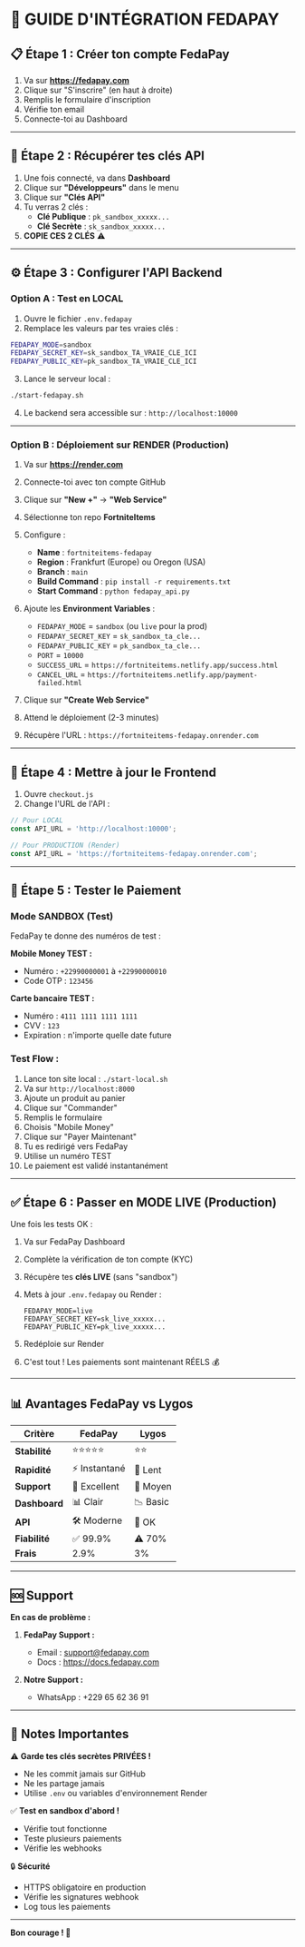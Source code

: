 # 🚀 GUIDE D'INTÉGRATION FEDAPAY

## 📋 Étape 1 : Créer ton compte FedaPay

1. Va sur **https://fedapay.com**
2. Clique sur "S'inscrire" (en haut à droite)
3. Remplis le formulaire d'inscription
4. Vérifie ton email
5. Connecte-toi au Dashboard

---

## 🔑 Étape 2 : Récupérer tes clés API

1. Une fois connecté, va dans **Dashboard**
2. Clique sur **"Développeurs"** dans le menu
3. Clique sur **"Clés API"**
4. Tu verras 2 clés :
   - **Clé Publique** : `pk_sandbox_xxxxx...`
   - **Clé Secrète** : `sk_sandbox_xxxxx...`
5. **COPIE CES 2 CLÉS** ⚠️

---

## ⚙️ Étape 3 : Configurer l'API Backend

### Option A : Test en LOCAL

1. Ouvre le fichier `.env.fedapay`
2. Remplace les valeurs par tes vraies clés :

```bash
FEDAPAY_MODE=sandbox
FEDAPAY_SECRET_KEY=sk_sandbox_TA_VRAIE_CLE_ICI
FEDAPAY_PUBLIC_KEY=pk_sandbox_TA_VRAIE_CLE_ICI
```

3. Lance le serveur local :
```bash
./start-fedapay.sh
```

4. Le backend sera accessible sur : `http://localhost:10000`

---

### Option B : Déploiement sur RENDER (Production)

1. Va sur **https://render.com**
2. Connecte-toi avec ton compte GitHub
3. Clique sur **"New +"** → **"Web Service"**
4. Sélectionne ton repo **FortniteItems**
5. Configure :
   - **Name** : `fortniteitems-fedapay`
   - **Region** : Frankfurt (Europe) ou Oregon (USA)
   - **Branch** : `main`
   - **Build Command** : `pip install -r requirements.txt`
   - **Start Command** : `python fedapay_api.py`

6. Ajoute les **Environment Variables** :
   - `FEDAPAY_MODE` = `sandbox` (ou `live` pour la prod)
   - `FEDAPAY_SECRET_KEY` = `sk_sandbox_ta_cle...`
   - `FEDAPAY_PUBLIC_KEY` = `pk_sandbox_ta_cle...`
   - `PORT` = `10000`
   - `SUCCESS_URL` = `https://fortniteitems.netlify.app/success.html`
   - `CANCEL_URL` = `https://fortniteitems.netlify.app/payment-failed.html`

7. Clique sur **"Create Web Service"**

8. Attend le déploiement (2-3 minutes)

9. Récupère l'URL : `https://fortniteitems-fedapay.onrender.com`

---

## 🔧 Étape 4 : Mettre à jour le Frontend

1. Ouvre `checkout.js`
2. Change l'URL de l'API :

```javascript
// Pour LOCAL
const API_URL = 'http://localhost:10000';

// Pour PRODUCTION (Render)
const API_URL = 'https://fortniteitems-fedapay.onrender.com';
```

---

## 🧪 Étape 5 : Tester le Paiement

### Mode SANDBOX (Test)

FedaPay te donne des numéros de test :

**Mobile Money TEST :**
- Numéro : `+22990000001` à `+22990000010`
- Code OTP : `123456`

**Carte bancaire TEST :**
- Numéro : `4111 1111 1111 1111`
- CVV : `123`
- Expiration : n'importe quelle date future

### Test Flow :

1. Lance ton site local : `./start-local.sh`
2. Va sur `http://localhost:8000`
3. Ajoute un produit au panier
4. Clique sur "Commander"
5. Remplis le formulaire
6. Choisis "Mobile Money"
7. Clique sur "Payer Maintenant"
8. Tu es redirigé vers FedaPay
9. Utilise un numéro TEST
10. Le paiement est validé instantanément

---

## ✅ Étape 6 : Passer en MODE LIVE (Production)

Une fois les tests OK :

1. Va sur FedaPay Dashboard
2. Complète la vérification de ton compte (KYC)
3. Récupère tes **clés LIVE** (sans "sandbox")
4. Mets à jour `.env.fedapay` ou Render :
   ```
   FEDAPAY_MODE=live
   FEDAPAY_SECRET_KEY=sk_live_xxxxx...
   FEDAPAY_PUBLIC_KEY=pk_live_xxxxx...
   ```

5. Redéploie sur Render

6. C'est tout ! Les paiements sont maintenant RÉELS 💰

---

## 📊 Avantages FedaPay vs Lygos

| Critère | FedaPay | Lygos |
|---------|---------|-------|
| **Stabilité** | ⭐⭐⭐⭐⭐ | ⭐⭐ |
| **Rapidité** | ⚡ Instantané | 🐌 Lent |
| **Support** | 💬 Excellent | 🤷 Moyen |
| **Dashboard** | 📊 Clair | 📉 Basic |
| **API** | 🛠️ Moderne | 🔧 OK |
| **Fiabilité** | ✅ 99.9% | ⚠️ 70% |
| **Frais** | 2.9% | 3% |

---

## 🆘 Support

**En cas de problème :**

1. **FedaPay Support :**
   - Email : support@fedapay.com
   - Docs : https://docs.fedapay.com

2. **Notre Support :**
   - WhatsApp : +229 65 62 36 91

---

## 📌 Notes Importantes

⚠️ **Garde tes clés secrètes PRIVÉES !**
- Ne les commit jamais sur GitHub
- Ne les partage jamais
- Utilise `.env` ou variables d'environnement Render

✅ **Test en sandbox d'abord !**
- Vérifie tout fonctionne
- Teste plusieurs paiements
- Vérifie les webhooks

🔒 **Sécurité**
- HTTPS obligatoire en production
- Vérifie les signatures webhook
- Log tous les paiements

---

**Bon courage ! 🚀**
